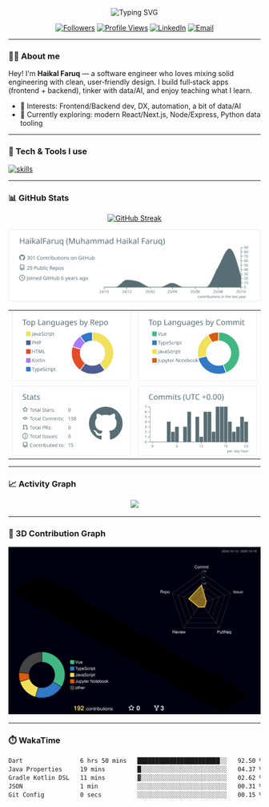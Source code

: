<p align="center">
  <img src="https://readme-typing-svg.demolab.com?font=Inter&size=28&duration=2800&pause=600&center=true&vCenter=true&width=650&lines=Assal%C4%81mu'alaikum%2C+I'm+Haikal+Faruq+%F0%9F%91%8B;Software+Engineer+%7C+Full%E2%80%91Stack+Developer;Learning+daily+and+shipping+useful+things" alt="Typing SVG" />
</p>

<p align="center">
  <a href="https://github.com/HaikalFaruq?tab=followers"><img alt="Followers" src="https://img.shields.io/github/followers/HaikalFaruq?style=flat&label=Followers"></a>
  <a href="https://github.com/HaikalFaruq"><img alt="Profile Views" src="https://komarev.com/ghpvc/?username=HaikalFaruq&style=flat"></a>
  <a href="https://www.linkedin.com/in/muhammad-haikal-faruq-923b62336/"><img alt="LinkedIn" src="https://img.shields.io/badge/LinkedIn-0A66C2?logo=linkedin&logoColor=white"></a>
  <a href="mailto:haikalfaruq2004@gmail.com"><img alt="Email" src="https://img.shields.io/badge/Email-contact-orange"></a>
</p>

---

### 👨‍💻 About me
Hey! I'm **Haikal Faruq** — a software engineer who loves mixing solid engineering with clean, user‑friendly design. I build full‑stack apps (frontend + backend), tinker with data/AI, and enjoy teaching what I learn.

- 🧭 Interests: Frontend/Backend dev, DX, automation, a bit of data/AI
- 🌱 Currently exploring: modern React/Next.js, Node/Express, Python data tooling

---

### 🧰 Tech & Tools I use
<p>
  <a href="https://skillicons.dev">
    <img src="https://skillicons.dev/icons?i=js,ts,html,css,react,vue,tailwind,bootstrap,vite,webpack,redux,nodejs,express,python,java,go,fastapi,flask,postgres,mysql,mongodb,sequelize,git,github,linux,docker,kubernetes,nginx,vercel,netlify,aws,gcp,flutter" alt="skills"/>
  </a>
</p>

---

### 📊 GitHub Stats

<p align="center">
  <a href="https://git.io/streak-stats">
    <img
      src="https://github-readme-streak-stats-beryl-mu.vercel.app?user=HaikalFaruq&hide_border=false&date_format=j%20M%5B%20Y%5D"
      alt="GitHub Streak"
      width="700"  />
  </a>
</p>

<p align="center">
  <img src="https://raw.githubusercontent.com/HaikalFaruq/HaikalFaruq/main/profile-summary-card-output/default/0-profile-details.svg" />
</p>

<table align="center">
<tr>
  <td><img src="https://raw.githubusercontent.com/HaikalFaruq/HaikalFaruq/main/profile-summary-card-output/default/1-repos-per-language.svg" /></td>
  <td><img src="https://raw.githubusercontent.com/HaikalFaruq/HaikalFaruq/main/profile-summary-card-output/default/2-most-commit-language.svg" /></td>
</tr>
<tr>
  <td><img src="https://raw.githubusercontent.com/HaikalFaruq/HaikalFaruq/main/profile-summary-card-output/default/3-stats.svg" /></td>
  <td><img src="https://raw.githubusercontent.com/HaikalFaruq/HaikalFaruq/main/profile-summary-card-output/default/4-productive-time.svg" /></td>
</tr>
</table>



---

### 📈 Activity Graph
<p align="center">
  <img src="https://github-readme-activity-graph.vercel.app/graph?username=HaikalFaruq&radius=8&hide_border=true" />
</p>

---

### 🧱 3D Contribution Graph
<p align="center">
  <img src="./profile-3d-contrib/profile-night-rainbow.svg" alt="3D profile contributions"/>
</p>

---

### ⏱️ WakaTime
<!-- Requires WakaTime account + GitHub Action (athul/waka-readme). The block below will auto‑fill each day. -->
<!--START_SECTION:waka-->

```txt
Dart                6 hrs 50 mins   ███████████████████████░░   92.50 %
Java Properties     19 mins         █░░░░░░░░░░░░░░░░░░░░░░░░   04.37 %
Gradle Kotlin DSL   11 mins         ▓░░░░░░░░░░░░░░░░░░░░░░░░   02.62 %
JSON                1 min           ░░░░░░░░░░░░░░░░░░░░░░░░░   00.31 %
Git Config          0 secs          ░░░░░░░░░░░░░░░░░░░░░░░░░   00.15 %
```

<!--END_SECTION:waka-->
